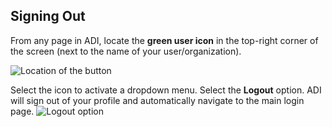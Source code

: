 ## Signing Out

From any page in ADI, locate the **green user icon** in the top-right corner of the screen (next to the name of your user/organization).

![Location of the button](/images/logout-button.png)

Select the icon to activate a dropdown menu. Select the **Logout** option. ADI will sign out of your profile and automatically navigate to the main login page.
![Logout option](/images/logout-button-activated.png)
